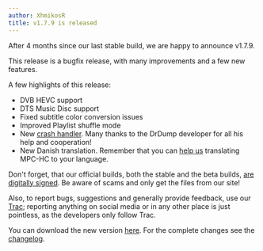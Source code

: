 ```yaml
---
author: XhmikosR
title: v1.7.9 is released
---
```


After 4 months since our last stable build, we are happy to announce v1.7.9.

<!--more-->

This release is a bugfix release, with many improvements and a few new features.

A few highlights of this release:

* DVB HEVC support
* DTS Music Disc support
* Fixed subtitle color conversion issues
* Improved Playlist shuffle mode
* New [crash handler](/crash-reporter/). Many thanks to the DrDump developer for all his help and cooperation!
* New Danish translation. Remember that you can [help us](https://trac.mpc-hc.org/wiki/Translations)
  translating MPC-HC to your language.

Don't forget, that our official builds, both the stable and the beta builds,
[are digitally signed](/2013/02/25/binaries-are-signed/).
Be aware of scams and only get the files from our site!

Also, to report bugs, suggestions and generally provide feedback, use our [Trac](https://trac.mpc-hc.org/);
reporting anything on social media or in any other place is just pointless, as the developers only follow Trac.

You can download the new version [here](/downloads/).
For the complete changes see the [changelog](/changelog/).
